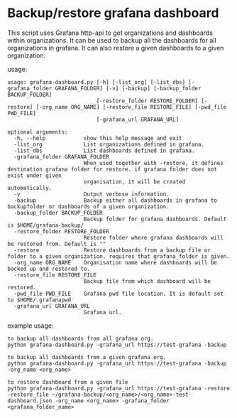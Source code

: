 Backup/restore grafana dashboard
===================================

This script uses Grafana http-api to get organizations and dashboards within organizations. It can be used to backup all the dashboards for all organizations in grafana. It can also restore a given dashboards to a given organization. 

usage:

    usage: grafana-dashboard.py [-h] [-list_org] [-list_dbs] [-grafana_folder GRAFANA_FOLDER] [-v] [-backup] [-backup_folder BACKUP_FOLDER]
                                [-restore_folder RESTORE_FOLDER] [-restore] [-org_name ORG_NAME] [-restore_file RESTORE_FILE] [-pwd_file PWD_FILE]
                                [-grafana_url GRAFANA_URL]
    
    optional arguments:
      -h, --help            show this help message and exit
      -list_org             List organizations defined in grafana.
      -list_dbs             List dashboards defined in grafana.
      -grafana_folder GRAFANA_FOLDER
                            When used together with -restore, it defines destination grafana folder for restore. if grafana folder does not exist under given
                            organisation, it will be created automatically.
      -v                    Output verbose information.
      -backup               Backup either all dashboards in grafana to backupfolder or dashboards of a given organization.
      -backup_folder BACKUP_FOLDER
                            Backup folder for grafana dashboards. Default is $HOME/grafana-backup/
      -restore_folder RESTORE_FOLDER
                            Restore folder where grafana dashboards will be restored from. Default is ""
      -restore              Restore dashboards from a backup file or folder to a given organization. requires that grafana_folder is given.
      -org_name ORG_NAME    Organisation name where dashboards will be backed up and restored to.
      -restore_file RESTORE_FILE
                            Backup file from which dashboard will be restored.
      -pwd_file PWD_FILE    Grafana pwd file location. It is default set to $HOME/.grafanapwd
      -grafana_url GRAFANA_URL
                            Grafana url.
example usage:

    to backup all dashboards from all grafana org.
    python grafana-dashboard.py -grafana_url https://test-grafana -backup
    
    to backup all dashboards from a given grafana org.
    python grafana-dashboard.py -grafana_url https://test-grafana -backup -org_name <org_name>

    to restore dashboard from a given file
    python grafana-dashboard.py -grafana_url https://test-grafana -restore -restore_file ~/grafana-backup/<org_name>/<org_name>-test-dashboard.json -org_name <org_name> -grafana_folder <grafana_folder_name>
    
